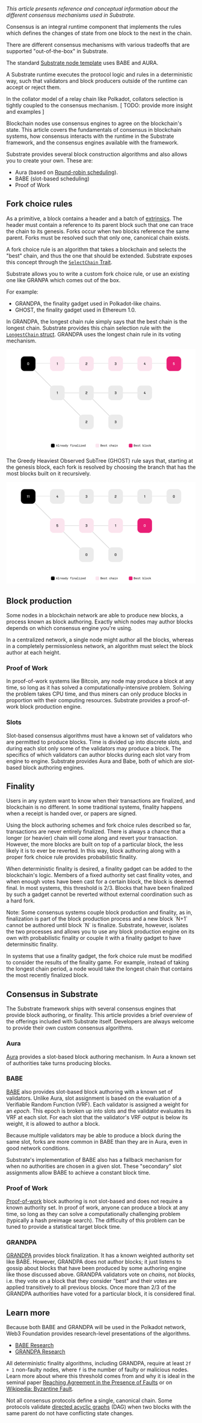 _This article presents reference and conceptual information about the different consensus mechanisms used in Substrate._ 

Consensus is an integral runtime component that implements the rules which defines the changes of state from one block to the next in the chain.

There are different consensus mechanisms with various tradeoffs that are supported "out-of-the-box" in Substrate.

The standard [Substrate node template](https://github.com/substrate-developer-hub/substrate-node-template) uses BABE and AURA.

A Substrate runtime executes the protocol logic and rules in a deterministic way, such that validators and block producers outside of the runtime can accept or reject them.

In the collator model of a relay chain like Polkadot, collators selection is tightly coupled to the consensus mechanism. 
[ TODO: provide more insight and examples ]

Blockchain nodes use consensus engines to agree on the blockchain's state. 
This article covers the fundamentals of consensus in blockchain systems, how consensus interacts with the runtime in the Substrate framework, and the consensus engines available with the framework.

Substrate provides several block construction algorithms and also allows you to create your own.
These are:

- Aura (based on [Round-robin scheduling](https://en.wikipedia.org/wiki/Round-robin_scheduling)).
- BABE (slot-based scheduling)
- Proof of Work 

## Fork choice rules

As a primitive, a block contains a header and a batch of [extrinsics](/v3/concepts/extrinsics). 
The header must contain a reference to its parent block such that one can trace the chain to its genesis. 
Forks occur when two blocks reference the same parent. 
Forks must be resolved such that only one, canonical chain exists.

A fork choice rule is an algorithm that takes a blockchain and selects the "best" chain, and thus the one that should be extended. 
Substrate exposes this concept through the [`SelectChain` Trait](/rustdocs/latest/sp_consensus/trait.SelectChain.html).

Substrate allows you to write a custom fork choice rule, or use an existing one like GRANPA which comes out of the box. 

For example:

- GRANDPA, the finality gadget used in Polkadot-like chains.
- GHOST, the finality gadget used in Ethereum 1.0.

In GRANDPA, the longest chain rule simply says that the best chain is the longest chain. 
Substrate provides this chain selection rule with the [`LongestChain` struct](/rustdocs/latest/sc_consensus/struct.LongestChain.html).
GRANDPA uses the longest chain rule in its voting mechanism.

![longest chain rule](../../img/docs/advanced/consensus-longest-chain.png)

The Greedy Heaviest Observed SubTree (GHOST) rule says that, starting at the genesis block, each fork is resolved by choosing the branch that has the most blocks built on it recursively.

![GHOST rule](../../img/docs/advanced/consensus-ghost.png)

## Block production

Some nodes in a blockchain network are able to produce new blocks, a process known as block authoring.
Exactly which nodes may author blocks depends on which consensus engine you're using. 

In a centralized network, a single node might author all the blocks, whereas in a completely permissionless network, an algorithm must select the block author at each height.

### Proof of Work

In proof-of-work systems like Bitcoin, any node may produce a block at any time, so long as it has solved a computationally-intensive problem. 
Solving the problem takes CPU time, and thus miners can only produce blocks in proportion with their computing resources. 
Substrate provides a proof-of-work block production engine.

### Slots

Slot-based consensus algorithms must have a known set of validators who are permitted to produce blocks. 
Time is divided up into discrete slots, and during each slot only some of the validators may produce a block. 
The specifics of which validators can author blocks during each slot vary from engine to engine. 
Substrate provides Aura and Babe, both of which are slot-based block authoring engines.

## Finality

Users in any system want to know when their transactions are finalized, and blockchain is no different. 
In some traditional systems, finality happens when a receipt is handed over, or papers are signed.

Using the block authoring schemes and fork choice rules described so far, transactions are never entirely finalized. 
There is always a chance that a longer (or heavier) chain will come along and revert your transaction. 
However, the more blocks are built on top of a particular block, the less likely it is to ever be reverted. 
In this way, block authoring along with a proper fork choice rule provides probabilistic finality.

When deterministic finality is desired, a finality gadget can be added to the blockchain's logic.
Members of a fixed authority set cast finality votes, and when enough votes have been cast for a certain block, the block is deemed final. 
In most systems, this threshold is 2/3. 
Blocks that have been finalized by such a gadget cannot be reverted without external coordination such as a hard fork.

Note: Some consensus systems couple block production and finality, as in, finalization is part of the block production process and a new block \`N+1\` cannot be authored until block \`N\` is finalize.
Substrate, however, isolates the two processes and allows you to use any block production engine on its own with probabilistic finality or couple it with a finality gadget to have determinsitic finality.

In systems that use a finality gadget, the fork choice rule must be modified to consider the results of the finality game. 
For example, instead of taking the longest chain period, a node would take the longest chain that contains the most recently finalized block.

## Consensus in Substrate

The Substrate framework ships with several consensus engines that provide block authoring, or finality. 
This article provides a brief overview of the offerings included with Substrate itself.
Developers are always welcome to provide their own custom consensus algorithms.

### Aura

[Aura](/rustdocs/latest/sc_consensus_aura/index.html) provides a slot-based block authoring mechanism. 
In Aura a known set of authorities take turns producing blocks.

### BABE

[BABE](/rustdocs/latest/sc_consensus_babe/index.html) also provides slot-based block authoring with a known set of validators. 
Unlike Aura, slot assignment is based on the evaluation of a Verifiable Random Function (VRF). 
Each validator is assigned a weight for an _epoch._ 
This epoch is broken up into slots and the validator evaluates its VRF at each slot.
For each slot that the validator's VRF output is below its weight, it is allowed to author a block.

Because multiple validators may be able to produce a block during the same slot, forks are more common in BABE than they are in Aura, even in good network conditions.

Substrate's implementation of BABE also has a fallback mechanism for when no authorities are chosen in a given slot. 
These "secondary" slot assignments allow BABE to achieve a constant block time.

### Proof of Work

[Proof-of-work](/rustdocs/latest/sc_consensus_pow/index.html) block authoring is not slot-based and does not require a known authority set. 
In proof of work, anyone can produce a block at any time, so long as they can solve a computationally challenging problem (typically a hash preimage search). 
The difficulty of this problem can be tuned to provide a statistical target block time.

### GRANDPA

[GRANDPA](/rustdocs/latest/sc_finality_grandpa/index.html) provides block finalization. 
It has a known weighted authority set like BABE. 
However, GRANDPA does not author blocks; it just listens to gossip about blocks that have been produced by some authoring engine like those discussed above. 
GRANDPA validators vote on _chains,_ not _blocks,_ i.e. they vote on a block that they consider "best" and their votes are applied transitively to all previous blocks.
Once more than 2/3 of the GRANDPA authorities have voted for a particular block, it is considered final.

## Learn more

Because both BABE and GRANDPA will be used in the Polkadot network, Web3 Foundation provides research-level presentations of the algorithms.

- [BABE Research](https://research.web3.foundation/en/latest/polkadot/block-production/Babe.html)
- [GRANDPA Research](https://research.web3.foundation/en/latest/polkadot/finality.html)

All deterministic finality algorithms, including GRANDPA, require at least `2f + 1` non-faulty
nodes, where `f` is the number of faulty or malicious nodes. Learn more about where this threshold
comes from and why it is ideal in the seminal paper
[Reaching Agreement in the Presence of Faults](https://lamport.azurewebsites.net/pubs/reaching.pdf)
or on [Wikipedia: Byzantine Fault](https://en.wikipedia.org/wiki/Byzantine_fault).

Not all consensus protocols define a single, canonical chain. Some protocols validate
[directed acyclic graphs](https://en.wikipedia.org/wiki/Directed_acyclic_graph) (DAG) when two
blocks with the same parent do not have conflicting state changes.


